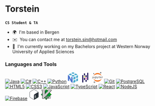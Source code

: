 # Torstein
**`CS Student & TA`**
* 🌍  I'm based in Bergen
* ✉️  You can contact me at [torstein.sin@hotmail.com](mailto:torstein.sin@hotmail.com)
* 🚀  I'm currently working on my Bachelors project at Western Norway University of Applied Sciences

### Languages and Tools
<p align="left">
<a href="https://www.oracle.com/java/" target="_blank" rel="noreferrer"><img src="https://raw.githubusercontent.com/danielcranney/readme-generator/main/public/icons/skills/java-colored.svg" width="36" height="36" alt="Java" /></a>
<a href="https://docs.microsoft.com/en-us/dotnet/csharp/" target="_blank" rel="noreferrer"><img src="https://raw.githubusercontent.com/danielcranney/readme-generator/main/public/icons/skills/csharp-colored.svg" width="36" height="36" alt="C#" /></a>
<a href="https://docs.microsoft.com/en-us/cpp/?view=msvc-170" target="_blank" rel="noreferrer"><img src="https://raw.githubusercontent.com/danielcranney/readme-generator/main/public/icons/skills/cplusplus-colored.svg" width="36" height="36" alt="C++" /></a>
<a href="https://www.python.org/" target="_blank" rel="noreferrer"><img src="https://raw.githubusercontent.com/danielcranney/readme-generator/main/public/icons/skills/python-colored.svg" width="36" height="36" alt="Python" /></a>
<a href="https://numpy.org" target="_blank" rel="noreferrer"><img src="https://github.com/devicons/devicon/blob/master/icons/numpy/numpy-original.svg" width="36" height="36" alt="NumPy" /></a>
<a href="https://pandas.pydata.org" target="_blank" rel="noreferrer"><img src="https://github.com/devicons/devicon/blob/master/icons/pandas/pandas-original.svg" width="36" height="36" alt="Pandas" /></a>
<a href="https://jupyter.org" target="_blank" rel="noreferrer"><img src="https://github.com/devicons/devicon/blob/master/icons/jupyter/jupyter-original-wordmark.svg" width="36" height="36" alt="Jupyter" /></a>  
<a href="https://git-scm.com" target="_blank" rel="noreferrer"><img src="https://cdn.jsdelivr.net/gh/devicons/devicon/icons/git/git-original.svg" width="36" height="36" alt="Git" /></a>
<a href="https://www.postgresql.org/" target="_blank" rel="noreferrer"><img src="https://raw.githubusercontent.com/danielcranney/readme-generator/main/public/icons/skills/postgresql-colored.svg" width="36" height="36" alt="PostgreSQL" /></a>
<a href="https://developer.mozilla.org/en-US/docs/Glossary/HTML5" target="_blank" rel="noreferrer"><img src="https://raw.githubusercontent.com/danielcranney/readme-generator/main/public/icons/skills/html5-colored.svg" width="36" height="36" alt="HTML5" /></a>
<a href="https://www.w3.org/TR/CSS/#css" target="_blank" rel="noreferrer"><img src="https://raw.githubusercontent.com/danielcranney/readme-generator/main/public/icons/skills/css3-colored.svg" width="36" height="36" alt="CSS3" /></a>
<a href="https://developer.mozilla.org/en-US/docs/Web/JavaScript" target="_blank" rel="noreferrer"><img src="https://raw.githubusercontent.com/danielcranney/readme-generator/main/public/icons/skills/javascript-colored.svg" width="36" height="36" alt="JavaScript" /></a>
<a href="https://www.typescriptlang.org/" target="_blank" rel="noreferrer"><img src="https://raw.githubusercontent.com/danielcranney/readme-generator/main/public/icons/skills/typescript-colored.svg" width="36" height="36" alt="TypeScript" /></a>
<a href="https://reactjs.org/" target="_blank" rel="noreferrer"><img src="https://raw.githubusercontent.com/danielcranney/readme-generator/main/public/icons/skills/react-colored.svg" width="36" height="36" alt="React" /></a>
<a href="https://nodejs.org/en/" target="_blank" rel="noreferrer"><img src="https://raw.githubusercontent.com/danielcranney/readme-generator/main/public/icons/skills/nodejs-colored.svg" width="36" height="36" alt="NodeJS" /></a>
<a href="https://firebase.google.com/" target="_blank" rel="noreferrer"><img src="https://raw.githubusercontent.com/danielcranney/readme-generator/main/public/icons/skills/firebase-colored.svg" width="36" height="36" alt="Firebase" /></a>
<a href="https://gnu.org/software/bash/" target="_blank" rel="noreferrer"><img src="https://github.com/devicons/devicon/blob/master/icons/bash/bash-original.svg" width="36" height="36" alt="Bash" /></a>
<a href="https://www.vim.org" target="_blank" rel="noreferrer"><img src="https://github.com/devicons/devicon/blob/master/icons/vim/vim-original.svg" width="36" height="36" alt="Vim" /></a>
</p>
